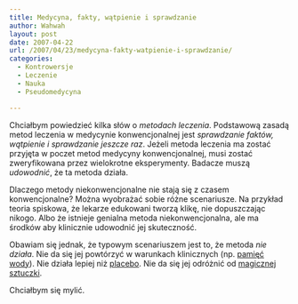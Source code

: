 ```yaml
---
title: Medycyna, fakty, wątpienie i sprawdzanie
author: Wahwah
layout: post
date: 2007-04-22
url: /2007/04/23/medycyna-fakty-watpienie-i-sprawdzanie/
categories:
  - Kontrowersje
  - Leczenie
  - Nauka
  - Pseudomedycyna

---
```

Chciałbym powiedzieć kilka słów o _metodach leczenia_. Podstawową zasadą metod leczenia w medycynie konwencjonalnej jest _sprawdzanie faktów, wątpienie i sprawdzanie jeszcze raz_. Jeżeli metoda leczenia ma zostać przyjęta w poczet metod medycyny konwencjonalnej, musi zostać zweryfikowana przez wielokrotne eksperymenty. Badacze muszą _udowodnić_, że ta metoda działa.

Dlaczego metody niekonwencjonalne nie stają się z czasem konwencjonalne? Można wyobrażać sobie różne scenariusze. Na przykład teoria spiskowa, że lekarze edukowani tworzą klikę, nie dopuszczając nikogo. Albo że istnieje genialna metoda niekonwencjonalna, ale ma środków aby klinicznie udowodnić jej skuteczność.

Obawiam się jednak, że typowym scenariuszem jest to, że metoda _nie działa_. Nie da się jej powtórzyć w warunkach klinicznych (np. [pamięć wody][1]). Nie działa lepiej niż [placebo][2]. Nie da się jej odróżnić od [magicznej sztuczki][3].

Chciałbym się mylić.

 [1]: http://pl.wikipedia.org/wiki/Pami%C4%99%C4%87_wody
 [2]: http://pl.wikipedia.org/wiki/Placebo
 [3]: http://blog.konieczny.be/2007/03/03/magicy-przechodza-przez-szklo/